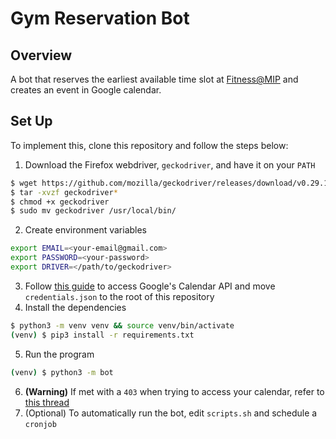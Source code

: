 # Gym Reservation Bot
## Overview
A bot that reserves the earliest available time slot at [Fitness@MIP](https://mcmasterinnovationpark.ca/fitness) and creates an event in Google calendar. 
## Set Up
To implement this, clone this repository and follow the steps below:
1. Download the Firefox webdriver, `geckodriver`, and have it on your `PATH` 
```bash
$ wget https://github.com/mozilla/geckodriver/releases/download/v0.29.1/geckodriver-v0.29.1-linux64.tar.gz
$ tar -xvzf geckodriver*
$ chmod +x geckodriver
$ sudo mv geckodriver /usr/local/bin/
```
2. Create environment variables
```bash
export EMAIL=<your-email@gmail.com>
export PASSWORD=<your-password>
export DRIVER=</path/to/geckodriver>
```
3. Follow [this guide](https://developers.google.com/calendar/api/quickstart/python?hl=en_GB) to access Google's Calendar API and move `credentials.json` to the root of this repository
4. Install the dependencies
```bash
$ python3 -m venv venv && source venv/bin/activate
(venv) $ pip3 install -r requirements.txt
```
5. Run the program
```bash
(venv) $ python3 -m bot
```
6. **(Warning)** If met with a `403` when trying to access your calendar, refer to [this thread](https://stackoverflow.com/questions/65756266/error-403-access-denied-the-developer-hasn-t-given-you-access-to-this-app-despi) 
7. (Optional) To automatically run the bot, edit `scripts.sh` and schedule a `cronjob`

